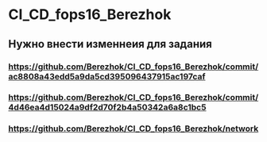 # CI_CD_fops16_Berezhok
## Нужно внести изменнеия для задания
### https://github.com/Berezhok/CI_CD_fops16_Berezhok/commit/ac8808a43edd5a9da5cd395096437915ac197caf
### https://github.com/Berezhok/CI_CD_fops16_Berezhok/commit/4d46ea4d15024a9df2d70f2b4a50342a6a8c1bc5
### https://github.com/Berezhok/CI_CD_fops16_Berezhok/network
